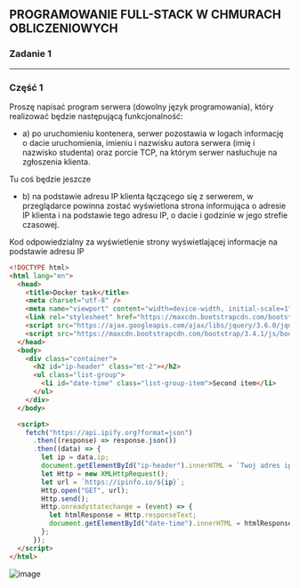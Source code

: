 ## PROGRAMOWANIE FULL-STACK W CHMURACH OBLICZENIOWYCH

### Zadanie 1

---

### Część 1

Proszę napisać program serwera (dowolny język programowania), który realizować będzie następującą funkcjonalność:

- a) po uruchomieniu kontenera, serwer pozostawia w logach informację o dacie
  uruchomienia, imieniu i nazwisku autora serwera (imię i nazwisko studenta) oraz porcie TCP, na którym serwer nasłuchuje na zgłoszenia klienta.

Tu coś będzie jeszcze

- b) na podstawie adresu IP klienta łączącego się z serwerem, w przeglądarce powinna zostać wyświetlona strona informująca o adresie IP klienta i na podstawie tego adresu IP, o dacie i godzinie w jego strefie czasowej.

Kod odpowiedzialny za wyświetlenie strony wyświetlającej informacje na podstawie adresu IP

```html
<!DOCTYPE html>
<html lang="en">
  <head>
    <title>Docker task</title>
    <meta charset="utf-8" />
    <meta name="viewport" content="width=device-width, initial-scale=1" />
    <link rel="stylesheet" href="https://maxcdn.bootstrapcdn.com/bootstrap/3.4.1/css/bootstrap.min.css" />
    <script src="https://ajax.googleapis.com/ajax/libs/jquery/3.6.0/jquery.min.js"></script>
    <script src="https://maxcdn.bootstrapcdn.com/bootstrap/3.4.1/js/bootstrap.min.js"></script>
  </head>
  <body>
    <div class="container">
      <h2 id="ip-header" class="mt-2"></h2>
      <ul class="list-group">
        <li id="date-time" class="list-group-item">Second item</li>
      </ul>
    </div>
  </body>

  <script>
    fetch("https://api.ipify.org?format=json")
      .then((response) => response.json())
      .then((data) => {
        let ip = data.ip;
        document.getElementById("ip-header").innerHTML = `Twoj adres ip: ${ip}`;
        let Http = new XMLHttpRequest();
        let url = `https://ipinfo.io/${ip}`;
        Http.open("GET", url);
        Http.send();
        Http.onreadystatechange = (event) => {
          let htmlResponse = Http.responseText;
          document.getElementById("date-time").innerHTML = htmlResponse;
        };
      });
  </script>
</html>
```
![image](https://user-images.githubusercontent.com/52106343/171735033-385949d0-c1f9-4988-97ba-be9bb58d2ccd.png)


